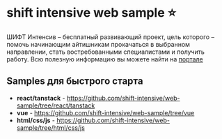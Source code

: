 # **shift intensive web sample ⭐️**

ШИФТ Интенсив – бесплатный развивающий проект, цель которого – помочь начинающим айтишникам прокачаться в выбранном направлении, стать востребованными специалистами и получить работу. Всю полезную информацию вы можете найти на [портале](https://shift-intensive.ru/)

## Samples для быстрого старта

- **react/tanstack** - https://github.com/shift-intensive/web-sample/tree/react/tanstack
- **vue** - https://github.com/shift-intensive/web-sample/tree/vue
- **html/css/js** - https://github.com/shift-intensive/web-sample/tree/html/css/js
